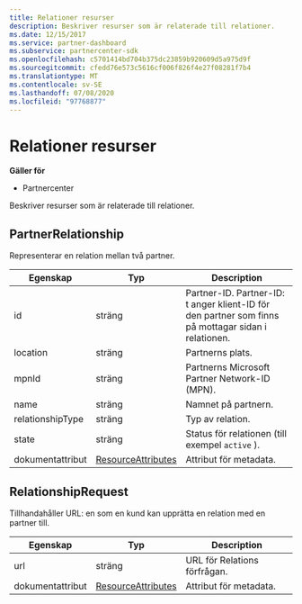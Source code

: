 ```yaml
---
title: Relationer resurser
description: Beskriver resurser som är relaterade till relationer.
ms.date: 12/15/2017
ms.service: partner-dashboard
ms.subservice: partnercenter-sdk
ms.openlocfilehash: c5701414bd704b375dc23859b920609d5a975d9f
ms.sourcegitcommit: cfedd76e573c5616cf006f826f4e27f08281f7b4
ms.translationtype: MT
ms.contentlocale: sv-SE
ms.lasthandoff: 07/08/2020
ms.locfileid: "97768877"
---
```

# <a name="relationships-resources"></a>Relationer resurser

**Gäller för**

- Partnercenter

Beskriver resurser som är relaterade till relationer.

## <a name="partnerrelationship"></a>PartnerRelationship

Representerar en relation mellan två partner.

| Egenskap         | Typ                                                           | Description                                                                                                                                    |
|------------------|----------------------------------------------------------------|------------------------------------------------------------------------------------------------------------------------------------------------|
| id               | sträng                                                         | Partner-ID. Partner-ID: t anger klient-ID för den partner som finns på mottagar sidan i relationen. |
| location         | sträng                                                         | Partnerns plats.                                                                                                                   |
| mpnId            | sträng                                                         | Partnerns Microsoft Partner Network-ID (MPN).                                                                                 |
| name             | sträng                                                         | Namnet på partnern.                                                                                                                       |
| relationshipType | sträng                                                         | Typ av relation.                                                                                                                      |
| state            | sträng                                                         | Status för relationen (till exempel `active` ).                                                                                                 |
| dokumentattribut       | [ResourceAttributes](utility-resources.md#resourceattributes) | Attribut för metadata.                                                                                                                       |

## <a name="relationshiprequest"></a>RelationshipRequest

Tillhandahåller URL: en som en kund kan upprätta en relation med en partner till.

| Egenskap   | Typ                                                           | Description                   |
|------------|----------------------------------------------------------------|-------------------------------|
| url        | sträng                                                         | URL för Relations förfrågan. |
| dokumentattribut | [ResourceAttributes](utility-resources.md#resourceattributes) | Attribut för metadata.      |
